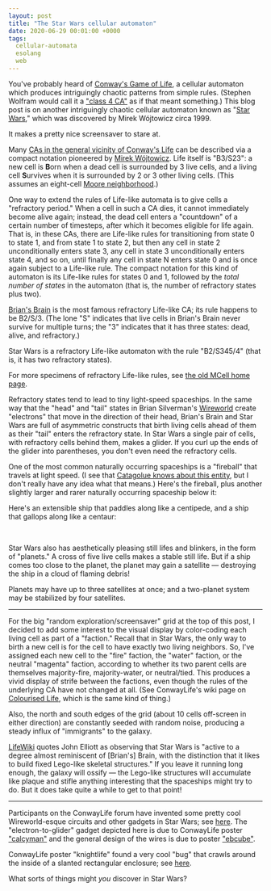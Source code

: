 ```yaml
---
layout: post
title: "The Star Wars cellular automaton"
date: 2020-06-29 00:01:00 +0000
tags:
  cellular-automata
  esolang
  web
---
```


You've probably heard of [Conway's Game of Life](https://en.wikipedia.org/wiki/Conway%27s_Game_of_Life),
a cellular automaton which produces intriguingly chaotic patterns from simple rules. (Stephen Wolfram would
call it a ["class 4 CA"](https://www.wolframscience.com/nks/p235--four-classes-of-behavior/) as if that
meant something.) This blog post is on another intriguingly chaotic cellular automaton known as
"[Star Wars](https://www.conwaylife.com/wiki/OCA:Star_Wars),"
which was discovered by Mirek Wójtowicz circa 1999.

It makes a pretty nice screensaver to stare at.

<script type="text/javascript" src="/blog/code/2020-06-29-starwars.js"></script>
<div>
    <canvas id="RandomCanvas" width="640" height="400"></canvas>
    <script>
    window.addEventListener('load', function () {
        starWarsWithButtons(document.getElementById('RandomCanvas'), {
            buttons: ['play', 'step', 'clear'],
            busyBorders: true,
            initialPattern: [[]],
            initiallyAdvance: 50,
        });
    });
    </script>
</div>

Many [CAs in the general vicinity of Conway's Life](https://en.wikipedia.org/wiki/Life-like_cellular_automaton)
can be described via a compact notation pioneered by
[Mirek Wójtowicz](https://en.wikipedia.org/wiki/Mirek%27s_Cellebration). Life itself is "B3/S23": a new cell
is <b>B</b>orn when a dead cell is surrounded by 3 live cells, and a living cell <b>S</b>urvives when it
is surrounded by 2 or 3 other living cells. (This assumes an eight-cell
[Moore neighborhood](https://en.wikipedia.org/wiki/Moore_neighborhood).)

One way to extend the rules of Life-like automata is to give cells a "refractory period." When a cell in
such a CA dies, it cannot immediately become alive again; instead, the dead cell enters a "countdown" of
a certain number of timesteps, after which it becomes eligible for life again. That is, in these CAs,
there are Life-like rules for transitioning from state 0 to state 1, and from state 1 to state 2, but then
any cell in state 2 unconditionally enters state 3, any cell in state 3 unconditionally enters state 4,
and so on, until finally any cell in state N enters state 0 and is once again subject to a Life-like rule.
The compact notation for this kind of automaton is its Life-like rules for states 0 and 1, followed by
the _total number of states_ in the automaton (that is, the number of refractory states plus two).

[Brian's Brain](https://en.wikipedia.org/wiki/Brian%27s_Brain) is the most famous refractory Life-like CA;
its rule happens to be B2/S/3. (The lone "S" indicates that live cells in Brian's Brain never survive for
multiple turns; the "3" indicates that it has three states: dead, alive, and refractory.)

Star Wars is a refractory Life-like automaton with the rule "B2/S345/4" (that is, it has two refractory states).

For more specimens of refractory Life-like rules, see [the old MCell home page](http://psoup.math.wisc.edu/mcell/rullex_life.html).

Refractory states tend to lead to tiny light-speed spaceships.
In the same way that the "head" and "tail" states in Brian Silverman's [Wireworld](https://en.wikipedia.org/wiki/Wireworld)
create "electrons" that move in the direction of their head, Brian's Brain and Star Wars are full of
asymmetric constructs that birth living cells ahead of them as their "tail" enters the refractory state.
In Star Wars a single pair of cells, with refractory cells behind them, makes a glider.
If you curl up the ends of the glider into parentheses, you don't even need the refractory cells.

<div>
    <canvas id="GliderCanvas" width="120" height="150"></canvas>
    <script>
    window.addEventListener('load', function () {
        starWarsWithButtons(document.getElementById('GliderCanvas'), {
            buttons: ['play', 'step', 'reset'],
            pixelsPerCell: 10,
            wrapBorders: true,
            initialPattern: [
              [0,0,0,0,0,0,0,0,0,0,0,0,0,0,0,0,0,0,0,0,0,0,0,0],
              [0,0,1,0,0,0,0,0,0,3,3,0,0,1,0,0,1,0,0,0,0,0,0,0],
              [0,1,3,0,0,0,0,0,0,1,1,0,0,0,1,1,0,0,0,0,0,0,0,0],
              [1,0,0,0,0,0,0,0,0,0,0,0,0,0,0,0,0,0,0,0,0,0,0,0],
              [1,3,0,0,0,0,0,0,0,0,0,0,0,0,0,0,0,0,0,0,0,0,0,0],
                    [0,0,0,0,0,0,0,0,0,0,0,0,0,0],
                    [0,0,0,0,0,0,0,0,0,0,0,0,0,0],
                    [0,0,0,0,0,0,0,0,0,0,0,0,0,0],
                    [0,0,0,0,0,0,0,0,0,0,0,0,0,0],
                    [0,0,0,0,0,0,0,0,0,0,0,0,0,0],
                    [0,0,0,0,0,0,0,0,0,0,0,0,0,0],
                    [0,0,0,0,0,0,0,0,0,0,0,0,0,0],
                    [0,0,0,0,0,0,0,0,0,0,0,0,0,0],
                    [0,0,0,0,0,0,0,0,0,0,0,0,0,0],
                    [0,0,0,0,0,0,0,0,0,0,0,0,0,0],
            ],
        });
    });
    </script>
</div>

One of the most common naturally occurring spaceships is a "fireball" that travels
at light speed. (I see that [Catagolue knows about this entity](https://catagolue.appspot.com/census/g4b2s345/C1/xq4),
but I don't really have any idea what that means.) Here's the fireball, plus another
slightly larger and rarer naturally occurring spaceship below it:

<div>
    <canvas id="FlamingCanvas" width="250" height="210"></canvas>
    <script>
    window.addEventListener('load', function () {
        starWarsWithButtons(document.getElementById('FlamingCanvas'), {
            buttons: ['play', 'step', 'reset'],
            pixelsPerCell: 10,
            wrapBorders: true,
            initialPattern: [
                [0,0,0,0,0,5,0,0,5,0],
                [0,0,0,6,0,5,0,5,5,5],
                [0,0,0,0,0,7,5,5,5,5],
                [0,0,0,0,0,0,0,5,0,0],
                [0,0,0,0,0,0,0,0,0,0],
                [0,0,0,0,0,0,0,0,0,0],
                [0,0,0,0,0,0,0,0,0,0],
                [0,0,0,0,0,0,0,0,0,0],
                [0,0,0,7,6,5,0,0,0,0],
                [0,7,6,0,0,7,6,5,0,0],
                [0,0,5,6,7,0,5,0,5,0],
                [7,7,0,0,7,0,5,6,5,5],
                [6,0,0,0,7,0,5,6,5,5],
                [0,0,7,0,0,6,0,5,0,0],
                [0,0,0,0,0,7,6,5,0,0],
            ],
        });
    });
    </script>
</div>

Here's an extensible ship that paddles along like a centipede, and a ship that gallops along like a centaur:

<div style="display:inline-block;">
    <canvas id="CentipedeCanvas" width="240" height="80"></canvas>
    <script>
    window.addEventListener('load', function () {
        starWarsWithButtons(document.getElementById('CentipedeCanvas'), {
            buttons: ['play', 'step', 'reset'],
            pixelsPerCell: 8,
            wrapBorders: true,
            initialPattern: [
                [0,3,2,1,0,0,0,0,0,0,0,0,0,0,0,0,0,0,0,0,0,0,3,2,1,0],
                [0,3,2,1,0,0,0,0,0,0,0,0,0,0,0,0,0,0,0,0,0,0,3,2,1,0],
                [3,0,1,0,0,0,0,0,0,0,0,0,0,0,0,0,0,0,0,0,0,0,0,0,0,0],
                [0,0,3,2,1,1,1,1,1,1,1,1,1,1,1,1,1,1,1,1,1,1,1,1,1,1],
                [0,2,3,0,1,0,1,0,1,0,1,0,1,0,1,0,1,0,1,0,1,0,1,2,1,1],
                [0,0,0,0,3,0,1,2,0,0,2,3,0,1,3,0,1,2,0,0,2,3,0,1,0,0],
            ],
        });
    });
    </script>
</div>
<div style="display:inline-block;">
    <canvas id="CentaurCanvas" width="200" height="120"></canvas>
    <script>
    window.addEventListener('load', function () {
        starWarsWithButtons(document.getElementById('CentaurCanvas'), {
            buttons: ['play', 'step', 'reset'],
            pixelsPerCell: 8,
            wrapBorders: true,
            initialPattern: [
                [0,0,0,0,0,0,0],
                [0,0,0,7,6,5,0],
                [0,0,0,7,6,5,0],
                [0,0,0,0,0,0,0],
                [0,5,5,5,5,5,5],
                [6,5,0,6,6,5,5],
                [5,0,5,0,5,0,0],
                [0,0,7,6,5,0,0],
            ],
        });
    });
    </script>
</div>

Star Wars also has aesthetically pleasing still lifes and blinkers, in the form of "planets."
A cross of five live cells makes a stable still life. But if a ship comes too close to the
planet, the planet may gain a satellite — destroying the ship in a cloud of flaming debris!

<div>
    <canvas id="CaptureCanvas" width="210" height="150"></canvas>
    <script>
    window.addEventListener('load', function () {
        starWarsWithButtons(document.getElementById('CaptureCanvas'), {
            buttons: ['play', 'step', 'reset'],
            pixelsPerCell: 10,
            initialPattern: [
                [0,0,0,0,0,0,0,0,0,0,0,0,0,0,0,1,0],
                [0,0,0,0,0,0,0,0,0,0,0,0,0,0,1,3,0],
                [0,0,0,0,0,0,0,0,0,0,0,0,0,0,1,3,0],
                [0,0,0,0,0,0,0,0,0,0,0,0,0,0,0,0,0],
                [0,0,0,1,0,0,0,0,0,0,0,0,0,0,0,0,0],
                [0,0,1,1,1,0,0,0,0,0,0,0,0,0,0,0,0],
                [0,0,0,1,0,0,0,0,0,0,0,0,0,0,0,0,0],
                [0,0,0,0,0,0,0,0,0,0,0,0,0,0,0,0,0],
                [0,0,0,0,0,0,0,0,0,0,0,0,0,0,0,0,0],
            ],
        });
    });
    </script>
</div>

Planets may have up to three satellites at once; and a two-planet system may be
stabilized by four satellites.

<div>
    <canvas id="TriplePlanetCanvas" width="100" height="160"></canvas>
    <script>
    window.addEventListener('load', function () {
        starWarsWithButtons(document.getElementById('TriplePlanetCanvas'), {
            buttons: ['play', 'step'],
            pixelsPerCell: 10,
            initialPattern: [
                [0,2,0,0,0],
                [1,0,1,0,1],
                [0,1,1,1,2],
                [0,0,1,0,0],
                [0,2,1,0,0],
                [0],
                [0],
                [0,0,0,0,0,0,0,0,0,0],
                [0,0,1,0,0,0,0,0,0,0],
                [0,2,0,1,0,2,1,0,0,0],
                [0,0,1,1,1,0,1,0,0,0],
                [0,0,0,1,0,1,1,1,0,0],
                [0,0,0,1,2,0,1,0,2,0],
                [0,0,0,0,0,0,0,1,0,0],
            ],
        });
    });
    </script>
</div>

----

For the big "random exploration/screensaver" grid at the top of this post, I decided to add
some interest to the visual display by color-coding each living cell as part of a "faction."
Recall that in Star Wars, the only way to birth a new cell is for the cell to have exactly
two living neighbors. So, I've assigned each new cell to the "fire" faction, the "water" faction,
or the neutral "magenta" faction, according to whether its two parent cells are themselves
majority-fire, majority-water, or neutral/tied. This produces a vivid display of strife
between the factions, even though the rules of the underlying CA have not changed at all.
(See ConwayLife's wiki page on [Colourised Life](https://www.conwaylife.com/wiki/Colourised_Life),
which is the same kind of thing.)

Also, the north and south edges of the grid (about 10 cells off-screen in either direction) are
constantly seeded with random noise, producing a steady influx of "immigrants" to the
galaxy.

[LifeWiki](https://www.conwaylife.com/wiki/OCA:Star_Wars) quotes John Elliott as
observing that Star Wars is "active to a degree almost reminiscent of [Brian's] Brain,
with the distinction that it likes to build fixed Lego-like skeletal structures."
If you leave it running long enough, the galaxy will ossify — the Lego-like structures
will accumulate like plaque and stifle anything interesting that the spaceships
might try to do. But it does take quite a while to get to that point!

----

Participants on the ConwayLife forum have invented some pretty cool Wireworld-esque
circuits and other gadgets in Star Wars; see [here](https://www.conwaylife.com/forums/viewtopic.php?f=11&t=507).
The "electron-to-glider" gadget depicted here is due to ConwayLife poster ["calcyman"](https://www.conwaylife.com/forums/viewtopic.php?f=11&t=507&start=25#p3452)
and the general design of the wires is due to poster ["ebcube"](https://www.conwaylife.com/forums/viewtopic.php?f=11&t=507#p3433).

<div>
    <canvas id="WireCanvas" width="240" height="180"></canvas>
    <script>
    window.addEventListener('load', function () {
        starWarsWithButtons(document.getElementById('WireCanvas'), {
            buttons: ['play', 'step','reset'],
            pixelsPerCell: 5,
            initialPattern: [
[0,1,0,0,0,0,0,0,0,0,0,0,0,0,0,0,0,0,0,0,0,0,0,0,0,0,0,0,0,0,0,0,0,0,0,0],
[1,1,1,0,0,1,0,0,1,0,0,0,0,0,0,0,0,0,0,0,0,0,0,0,0,0,0,0,0,0,0,0,0,0,0,0],
[0,1,0,1,1,1,1,1,1,1,0,0,0,0,0,0,0,0,0,0,0,0,0,0,0,0,0,0,0,0,0,0,0,0,0,0],
[0,0,1,1,0,1,0,1,1,0,0,0,0,0,0,0,0,0,0,0,0,0,0,0,0,0,0,0,0,0,0,0,0,0,0,0],
[0,0,1,0,0,0,0,0,1,0,0,0,0,0,0,0,0,0,0,0,0,0,0,0,0,0,0,0,0,0,0,0,0,0,0,0],
[0,1,1,1,0,0,0,1,1,0,0,0,1,0,0,1,0,0,1,0,0,0,0,0,0,0,0,0,0,0,0,0,0,0,0,0],
[0,0,1,0,0,0,0,0,1,0,0,1,1,1,1,1,1,1,1,1,0,0,0,0,0,0,0,0,0,0,0,0,0,0,0,0],
[0,0,1,0,0,0,0,0,1,0,0,0,1,0,0,0,0,0,1,0,0,0,0,0,0,0,0,0,0,0,0,0,0,0,1,0],
[0,1,1,0,0,0,0,1,1,0,0,0,1,0,0,0,0,0,1,0,0,0,0,0,0,0,0,0,0,0,0,0,0,1,1,1],
[0,0,1,0,0,0,0,0,1,0,0,1,1,0,0,0,0,0,1,1,0,0,0,0,0,0,0,0,0,0,0,0,0,0,1,0],
[0,0,1,0,0,0,0,0,1,0,0,0,1,1,0,0,0,0,1,0,0,0,0,0,0,0,0,0,0,0,0,0,0,0,0,0],
[0,1,1,0,0,0,0,1,1,0,0,0,0,1,1,0,0,0,1,0,0,0,0,0,0,0,0,0,0,0,1,0,0,0,0,0],
[0,0,1,0,0,0,0,0,1,0,0,0,0,0,1,1,1,1,1,1,0,0,7,6,5,0,0,0,0,1,1,1,0,0,0,0],
[0,0,1,0,0,0,0,0,1,0,0,0,0,0,0,1,0,0,1,0,0,0,7,6,5,0,0,0,0,0,1,0,0,0,0,0],
[0,1,1,0,0,0,0,1,1,1,0,0,0,0,0,0,0,0,0,0,0,0,0,0,0,0,0,0,0,0,0,0,0,0,0,0],
[0,0,1,0,0,0,0,0,1,0,0,0,0,0,0,0,0,0,0,0,0,0,0,0,0,0,0,0,0,0,0,0,0,0,0,0],
[0,0,1,0,0,0,0,0,0,0,0,0,0,0,0,0,0,0,0,0,0,0,0,0,0,0,0,0,0,0,0,0,0,0,0,0],
[0,1,1,0,0,0,0,0,0,0,0,0,0,0,0,0,0,0,0,0,0,0,0,0,0,0,0,0,0,0,0,0,0,0,0,0],
[0,0,1,0,0,0,0,0,0,0,0,0,0,0,0,0,0,0,0,0,0,0,0,0,0,0,0,0,0,0,0,0,0,0,0,0],
[0,0,1,0,0,0,0,0,0,0,0,0,0,0,0,0,0,0,0,0,0,0,0,0,0,0,0,0,0,0,0,0,0,0,0,0],
[0,1,1,1,0,0,0,0,0,0,0,0,0,0,0,0,0,0,0,0,0,0,0,0,0,0,0,0,0,0,1,0,0,0,0,0],
[1,1,0,1,1,1,1,1,1,1,1,1,1,1,1,1,1,1,1,1,1,1,1,1,1,1,1,1,1,1,1,1,0,0,0,0],
[0,1,1,1,0,0,1,0,0,1,0,0,1,0,0,1,0,0,1,0,0,1,0,0,1,0,0,1,0,0,1,0,0,0,0,0],
[9,0,1,0,0,0,0,0,0,0,0,0,0,0,0,0,0,0,0,0,0,0,0,0,0,0,0,0,0,0,0,0,0,0,0,0],
[0,10,11,0,0,0,0,0,0,0,0,0,0,0,0,0,0,0,0,0,0,0,0,0,0,0,0,0,0,0,0,0,0,0,0,0],
            ],
        });
    });
    </script>
</div>

ConwayLife poster "knightlife" found a very cool "bug" that crawls around the inside
of a slanted rectangular enclosure; see [here](https://www.conwaylife.com/forums/viewtopic.php?f=11&t=507&start=50#p3734).

What sorts of things might _you_ discover in Star Wars?
